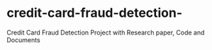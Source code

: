 # credit-card-fraud-detection-
Credit Card Fraud Detection Project with Research paper, Code and Documents
